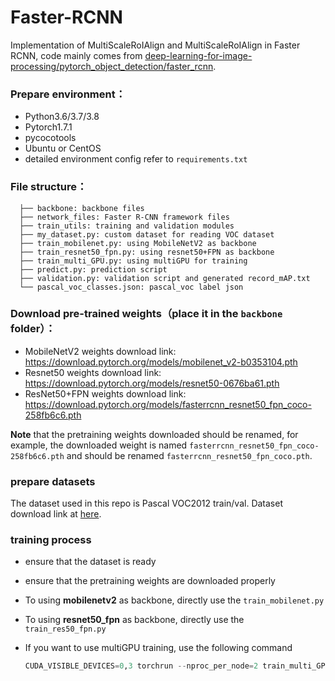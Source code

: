 # Faster-RCNN
Implementation of MultiScaleRoIAlign and MultiScaleRoIAlign in Faster RCNN, code mainly comes from [deep-learning-for-image-processing/pytorch_object_detection/faster_rcnn](https://github.com/WZMIAOMIAO/deep-learning-for-image-processing/tree/master/pytorch_object_detection/faster_rcnn).

### Prepare environment：

* Python3.6/3.7/3.8
* Pytorch1.7.1
* pycocotools
* Ubuntu or CentOS
* detailed environment config refer to `requirements.txt`

### File structure：

```
  ├── backbone: backbone files
  ├── network_files: Faster R-CNN framework files
  ├── train_utils: training and validation modules
  ├── my_dataset.py: custom dataset for reading VOC dataset
  ├── train_mobilenet.py: using MobileNetV2 as backbone
  ├── train_resnet50_fpn.py: using resnet50+FPN as backbone
  ├── train_multi_GPU.py: using multiGPU for training
  ├── predict.py: prediction script
  ├── validation.py: validation script and generated record_mAP.txt
  └── pascal_voc_classes.json: pascal_voc label json
```

### Download pre-trained weights（place it in the `backbone` folder）：

* MobileNetV2 weights download link: https://download.pytorch.org/models/mobilenet_v2-b0353104.pth
* Resnet50 weights download link: https://download.pytorch.org/models/resnet50-0676ba61.pth
* ResNet50+FPN weights download link: https://download.pytorch.org/models/fasterrcnn_resnet50_fpn_coco-258fb6c6.pth

**Note** that the pretraining weights downloaded should be renamed, for example, the downloaded weight is named `fasterrcnn_resnet50_fpn_coco-258fb6c6.pth` and should be renamed  `fasterrcnn_resnet50_fpn_coco.pth`.

### prepare datasets

The dataset used in this repo is Pascal VOC2012 train/val. Dataset download link at [here](http://host.robots.ox.ac.uk/pascal/VOC/voc2012/VOCtrainval_11-May-2012.tar).

### training process

* ensure that the dataset is ready

* ensure that the pretraining weights are downloaded properly

* To using **mobilenetv2** as backbone, directly use the `train_mobilenet.py`

* To using **resnet50_fpn** as backbone, directly use the `train_res50_fpn.py`

* If you want to use multiGPU training, use the following command

  ```python
  CUDA_VISIBLE_DEVICES=0,3 torchrun --nproc_per_node=2 train_multi_GPU.py --data-path [PASCAL_VOC_2012 datasets path] -b [batch_size]
  ```

  


